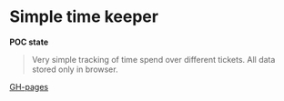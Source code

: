 # Simple time keeper

**POC state**

> Very simple tracking of time spend over different tickets.
> All data stored only in browser.

[GH-pages](https://kozakmichal.github.io/time-keeper/)
